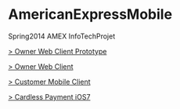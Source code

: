AmericanExpressMobile
=====================


Spring2014 AMEX InfoTechProjet

[ > Owner Web Client Prototype](https://github.com/alexchonglian/AmexOwnerWebClientDemo)

[ > Owner Web Client](https://github.com/alexchonglian/AmexOwnerWebClient)

[ > Customer Mobile Client](https://github.com/alexchonglian/AmexCustomerMobileClient)

[ > Cardless Payment iOS7](https://github.com/alexchonglian/AmexCardlessiOS7)
